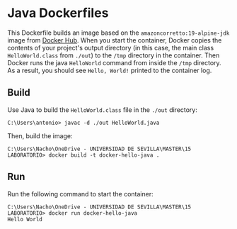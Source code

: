 # Java Dockerfiles

This Dockerfile builds an image based on the `amazoncorretto:19-alpine-jdk` image from [Docker Hub](https://hub.docker.com). When you start the container, Docker copies the contents of your project's output directory (in this case, the main class `HelloWorld.class` from `./out`) to the `/tmp` directory in the container. Then Docker runs the java `HelloWorld` command from inside the `/tmp` directory. As a result, you should see `Hello, World!` printed to the container log.

## Build

Use Java to build the `HelloWorld.class` file in the `./out` directory:

```console
C:\Users\antonio> javac -d ./out HelloWorld.java
```

Then, build the image:

```console
C:\Users\Nacho\OneDrive - UNIVERSIDAD DE SEVILLA\MASTER\15 LABORATORIO> docker build -t docker-hello-java .
```

## Run

Run the following command to start the container:

```console
C:\Users\Nacho\OneDrive - UNIVERSIDAD DE SEVILLA\MASTER\15 LABORATORIO> docker run docker-hello-java
Hello World
```